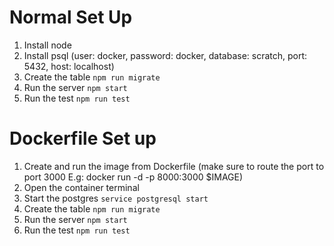 # Normal Set Up

1. Install node
2. Install psql (user: docker, password: docker, database: scratch, port: 5432, host: localhost)
3. Create the table ``` npm run migrate ```
4. Run the server ``` npm start ```
5. Run the test ``` npm run test ```

# Dockerfile Set up

1. Create and run the image from Dockerfile (make sure to route the port to port 3000 E.g: docker run -d -p 8000:3000 $IMAGE)
2. Open the container terminal
3. Start the postgres ``` service postgresql start ```
4. Create the table ``` npm run migrate ```
5. Run the server ``` npm start ```
6. Run the test ``` npm run test ```

